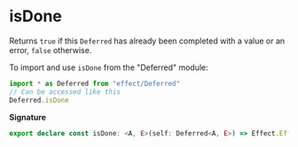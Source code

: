 # isDone

Returns `true` if this `Deferred` has already been completed with a value or
an error, `false` otherwise.

To import and use `isDone` from the "Deferred" module:

```ts
import * as Deferred from "effect/Deferred"
// Can be accessed like this
Deferred.isDone
```

**Signature**

```ts
export declare const isDone: <A, E>(self: Deferred<A, E>) => Effect.Effect<boolean>
```
